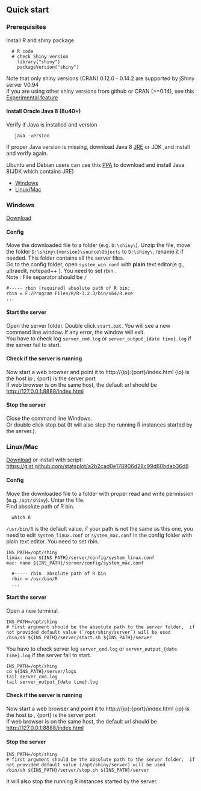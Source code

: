 ## Quick start

### Prerequisites
Install R and shiny package
```
  # R code 
  # check Shiny version 
    library("shiny")
    packageVersion("shiny")
```
Note that only shiny versions (CRAN) 0.12.0 - 0.14.2 are supported by jShiny server V0.94  
If you are using other shiny versions from github or CRAN (>=0.14), see this [Experimental feature]

#### Install Oracle Java 8 (8u40+) 
 Verify if Java is installed and version 
```
   java -version
```   
If proper Java version is missing, download Java 8 [JRE](https://www.java.com/en/download/manual.jsp) or JDK  ,and install and verify again.

Ubuntu and Debian users can use this [PPA](http://www.webupd8.org/2014/03/how-to-install-oracle-java-8-in-debian.html) to download and install Java 8(JDK which contains JRE)

 * [Windows](#windows)
 * [Linux/Mac](#linuxmac)

### Windows
[Download]

#### Config
Move the downloaded file to a folder (e.g. `D:\shiny\`). Unzip the file, move the folder `D:\shiny\{version}\source\Objects` to `D:\shiny\`, rename it if needed. This folder contains all the server files.  
Go to the config folder, open `system_win.conf` with **plain** text editor(e.g., ultraedit, notepad++ ). You need to set rbin .  
Note : File separator should be `/`  
```
#----- rbin [required] absolute path of R bin; 
rbin = F:/Program Files/R/R-3.2.3/bin/x64/R.exe
...
```  
#### Start the server
Open the server folder. Double click `start.bat`. You will see a new command line window. If any error, the window will exit.  
You have to check log `server_cmd.log` or `server_output_{date time}.log` if the server fail to start.  

#### Check if the server is running  
Now start a web browser and point it to http://{ip}:{port}/index.html {ip} is the host ip , {port} is the server port  
If web browser is on the same host, the default url should be http://127.0.0.1:8888/index.html  

#### Stop the server
Close the command line Windows.  
Or double click stop.bat (It will also stop the running R instances started by the server.).

### Linux/Mac
[Download]  or install with script: https://gist.github.com/statsplot/a2b2cad0e178906d28c99d60bdab36d8


#### Config
Move the downloaded file to a folder with proper read and write permission (e.g. `/opt/shiny`). Untar the file.  
Find absolute path of R bin. 
```
  which R
```

`/usr/bin/R` is the default value, if your path is not the same as this one, you need to edit `system_linux.conf` or `system_mac.conf`  in the config folder with plain text editor. You need to set rbin.
```
INS_PATH=/opt/shiny
linux: nano ${INS_PATH}/server/config/system_linux.conf
mac: nano ${INS_PATH}/server/config/system_mac.conf 
  
  #----- rbin  absolute path of R bin
  rbin = /usr/bin/R
  ...
```
#### Start the server

Open a new terminal. 
```
INS_PATH=/opt/shiny
# first argument should be the absolute path to the server folder,  if not provided default value (`/opt/shiny/server`) will be used
/bin/sh ${INS_PATH}/server/start.sh ${INS_PATH}/server
```
You have to check server log `server_cmd.log` or `server_output_{date time}.log` if the server fail to start.
```
INS_PATH=/opt/shiny
cd ${INS_PATH}/server/logs
tail server_cmd.log
tail server_output_{date time}.log
```


#### Check if the server is running
Now start a web browser and point it to http://{ip}:{port}/index.html {ip} is the host ip , {port} is the server port  
If web browser is on the same host, the default url should be http://127.0.0.1:8888/index.html

#### Stop the server
```
INS_PATH=/opt/shiny
# first argument should be the absolute path to the server folder,  if not provided default value (/opt/shiny/server) will be used
/bin/sh ${INS_PATH}/server/stop.sh ${INS_PATH}/server
```
It will also stop the running R instances started by the server.




[Experimental feature]: betafeatures.md#unsupported-shiny-versions
[Download]: ../../../releases
